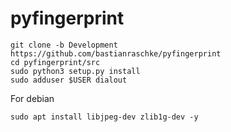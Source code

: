# pyfingerprint

```
git clone -b Development https://github.com/bastianraschke/pyfingerprint
cd pyfingerprint/src
sudo python3 setup.py install
sudo adduser $USER dialout
```


For debian
```
sudo apt install libjpeg-dev zlib1g-dev -y


```
